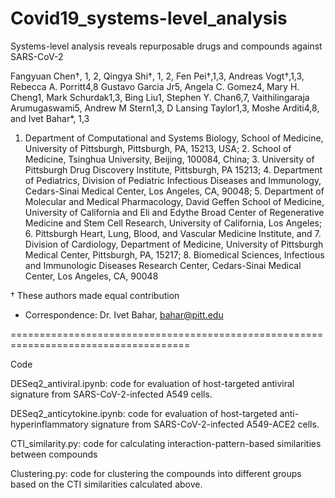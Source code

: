 # Covid19_systems-level_analysis
Systems-level analysis reveals repurposable drugs and compounds against SARS-CoV-2

Fangyuan Chen†, 1, 2, Qingya Shi†, 1, 2, Fen Pei†,1,3, Andreas Vogt†,1,3, Rebecca A. Porritt4,8 Gustavo Garcia Jr5, Angela C. Gomez4, Mary H. Cheng1, Mark Schurdak1,3, Bing Liu1, Stephen Y. Chan6,7, Vaithilingaraja Arumugaswami5, Andrew M Stern1,3, D Lansing Taylor1,3, Moshe Arditi4,8, and Ivet Bahar*, 1,3

1. Department of Computational and Systems Biology, School of Medicine, University of Pittsburgh, Pittsburgh, PA, 15213, USA; 2. School of Medicine, Tsinghua University, Beijing, 100084, China; 3. University of Pittsburgh Drug Discovery Institute, Pittsburgh, PA 15213; 4. Department of Pediatrics, Division of Pediatric Infectious Diseases and Immunology, Cedars-Sinai Medical Center, Los Angeles, CA, 90048; 5. Department of Molecular and Medical Pharmacology, David Geffen School of Medicine, University of California and Eli and Edythe Broad Center of Regenerative Medicine and Stem Cell Research, University of California, Los Angeles; 6. Pittsburgh Heart, Lung, Blood, and Vascular Medicine Institute, and 7. Division of Cardiology, Department of Medicine, University of Pittsburgh Medical Center, Pittsburgh, PA, 15217; 8. Biomedical Sciences, Infectious and Immunologic Diseases Research Center, Cedars-Sinai Medical Center, Los Angeles, CA, 90048

† These authors made equal contribution
* Correspondence: Dr. Ivet Bahar, bahar@pitt.edu

=====================================================================================

Code

DESeq2_antiviral.ipynb: code for evaluation of host-targeted antiviral signature from SARS-CoV-2-infected A549 cells.

DESeq2_anticytokine.ipynb: code for evaluation of host-targeted anti-hyperinflammatory signature from SARS-CoV-2-infected A549-ACE2 cells.

CTI_similarity.py: code for calculating interaction-pattern-based similarities between compounds

Clustering.py: code for clustering the compounds into different groups based on the CTI similarities calculated above. 
